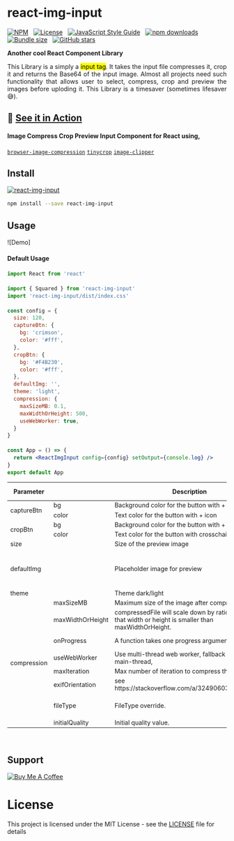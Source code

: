 # react-img-input

[![NPM](https://img.shields.io/npm/v/react-img-input.svg)](https://www.npmjs.com/package/react-img-input) &nbsp; [![License](https://img.shields.io/badge/license-MIT-orange.svg)](https://opensource.org/licenses/MIT) &nbsp; [![JavaScript Style Guide](https://img.shields.io/badge/code_style-standard-brightgreen.svg)](https://standardjs.com)  &nbsp; [![npm downloads](https://img.shields.io/npm/dt/react-img-input.svg?maxAge=2592000)](http://www.npmtrends.com/react-img-input) &nbsp; [![Bundle size](https://img.shields.io/bundlephobia/min/react-img-input.svg)](https://bundlephobia.com/result?p=react-img-input) &nbsp; [![GitHub stars](https://img.shields.io/github/stars/FSYED7X/react-img-input.svg?style=social&label=Star)](https://github.com/FSYED7X/react-img-input)


__Another cool React Component Library__ 

<p style='text-align:justify'>This Library is a simply a <mark>input tag</mark>. It takes the input file compresses it, crop it and returns the Base64 of the input image. Almost all projects need such functionality that allows user to select, compress, crop and preview the images before uploding it. This Library is a timesaver (sometimes lifesaver 😅).</p>

## 🚀 [See it in Action](https://1dthizajchmucopxjhxata-on.drv.tw/build/)

#### Image Compress Crop Preview Input Component for React using, 
[`browser-image-compression`](https://www.npmjs.com/package/browser-image-compression) [`tinycrop`](https://www.npmjs.com/package/tinycrop) [`image-clipper`](https://www.npmjs.com/package/image-clipper)


## Install
[![react-img-input](https://nodei.co/npm/react-img-input.png)](https://npmjs.org/package/react-img-input)

```bash
npm install --save react-img-input
```

## Usage

![Demo]

#### Default Usage
```jsx
import React from 'react'

import { Squared } from 'react-img-input'
import 'react-img-input/dist/index.css'

const config = {
  size: 120,
  captureBtn: {
    bg: 'crimson',
    color: '#fff',
  },
  cropBtn: {
    bg: '#F4B230',
    color: '#fff',
  },
  defaultImg: '',
  theme: 'light',
  compression: {
    maxSizeMB: 0.1,
    maxWidthOrHeight: 500,
    useWebWorker: true,
  }
}

const App = () => {
  return <ReactImgInput config={config} setOutput={console.log} />
}
export default App

```

<table>
    <thead>
        <tr>
            <th>Parameter</th>
            <th></th>
            <th>Description</th>
            <th>Default Value</th>
            <th>Valid Values</th>
        </tr>
    </thead>
    <tbody>
        <tr>
            <td rowspan=2>captureBtn</td>
            <td>bg</td>
            <td>Background color for the button with + icon</td>
            <td><font color="#3498DB">#3498DB</font></td>
            <td>Any color</td>
        </tr>
        <tr>
            <td>color</td>
            <td>Text color for the button with + icon</td>
            <td>#FFF</td>
            <td>Any color</td>
        </tr>
        <tr>
            <td rowspan=2>cropBtn</td>
            <td>bg</td>
            <td>Background color for the button with + icon</td>
            <td><font color="#F4B230">#F4B230</font></td>
            <td>Any color</td>
        </tr>
        <tr>
            <td>color</td>
            <td>Text color for the button with crosschair icon</td>
            <td>#FFF</td>
            <td>Any color</td>
        </tr>
        <tr>
            <td>size</td>
            <td></td>
            <td>Size of the preview image</td>
            <td>150px</td>
            <td>All the units</td>
        </tr>
        <tr>
            <td>defaultImg</td>
            <td></td>
            <td>Placeholder image for preview</td>
            <td><img src='./defaultImg.png'/></td>
            <td>dataURL(base64), foreign link, Anything that goes within <br/>&lt;img `src=" "`&gt;</td>
        </tr>
        <tr>
            <td>theme</td>
            <td></td>
            <td>Theme dark/light</td>
            <td>light</td>
            <td>dark / light</td>
        </tr>
        <tr>
            <td rowspan="8">compression</td>
            <td>maxSizeMB</td>
            <td>Maximum size of the image after compression.</td>
            <td>0.1</td>
            <td>Number</td>
        </tr>
        <tr>
            <td>maxWidthOrHeight</td>
            <td>compressedFile will scale down by ratio to a point that width or height is smaller than maxWidthOrHeight.</td>
            <td>1000</td>
            <td>Number</td>
        </tr>
        <tr>
            <td>onProgress</td>
            <td>A function takes one progress argument.</td>
            <td></td>
            <td>percentage from 0 to 100</td>
        </tr>
        <tr>
            <td>useWebWorker</td>
            <td>Use multi-thread web worker, fallback to run in main-thread,</td>
            <td>true</td>
            <td>true / false</td>
        </tr>
        <tr>
            <td>maxIteration</td>
            <td>Max number of iteration to compress the image.</td>
            <td>10</td>
            <td>Number</td>
        </tr>
        <tr>
            <td>exifOrientation</td>
            <td>see https://stackoverflow.com/a/32490603/10395024.</td>
            <td></td>
            <td>Number</td>
        </tr>
        <tr>
            <td>fileType</td>
            <td>FileType override.</td>
            <td></td>
            <td>image/png, image/jpeg, image/jpg</td>
        </tr>
        <tr>
            <td>initialQuality</td>
            <td>Initial quality value.</td>
            <td>1</td>
            <td> between 0 and 1</td>
        </tr>
    </tbody>
</table>

<br/>

## Support

<a href="https://www.buymeacoffee.com/fsyed7x" target="_blank"><img src="https://cdn.buymeacoffee.com/buttons/v2/default-red.png" alt="Buy Me A Coffee" height=60 width=217 ></a>
<br/>
# License

This project is licensed under the MIT License - see the [LICENSE](https://github.com/FSYED7X/react-img-input/blob/master/LICENCE) file for details